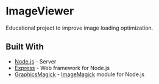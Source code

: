 # ImageViewer

Educational project to improve image loading optimization.

## Built With

* [Node.js](https://nodejs.org/en/docs/) - Server
* [Express](http://expressjs.com/) - Web framework for Node.js 
* [GraphicsMagick](http://aheckmann.github.io/gm/) - [ImageMagick](https://www.imagemagick.org/) module for Node.js

